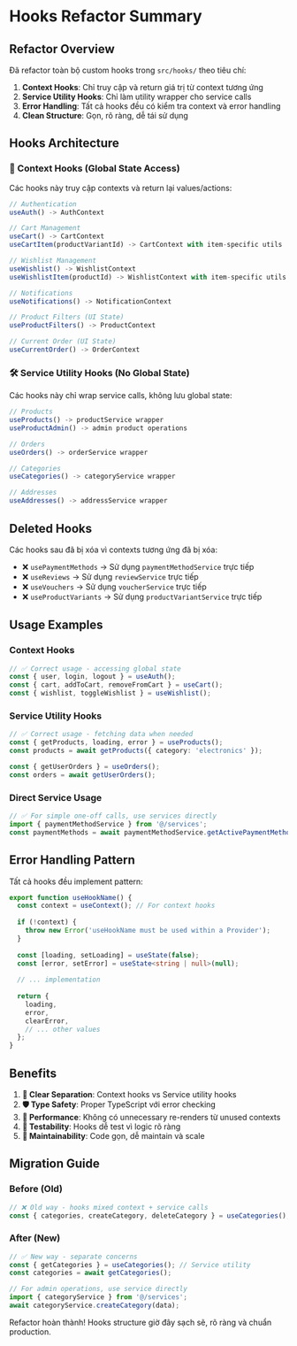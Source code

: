 # Hooks Refactor Summary

## Refactor Overview
Đã refactor toàn bộ custom hooks trong `src/hooks/` theo tiêu chí:

1. **Context Hooks**: Chỉ truy cập và return giá trị từ context tương ứng
2. **Service Utility Hooks**: Chỉ làm utility wrapper cho service calls  
3. **Error Handling**: Tất cả hooks đều có kiểm tra context và error handling
4. **Clean Structure**: Gọn, rõ ràng, dễ tái sử dụng

## Hooks Architecture

### 🎯 Context Hooks (Global State Access)
Các hooks này truy cập contexts và return lại values/actions:

```typescript
// Authentication
useAuth() -> AuthContext

// Cart Management  
useCart() -> CartContext
useCartItem(productVariantId) -> CartContext with item-specific utils

// Wishlist Management
useWishlist() -> WishlistContext  
useWishlistItem(productId) -> WishlistContext with item-specific utils

// Notifications
useNotifications() -> NotificationContext

// Product Filters (UI State)
useProductFilters() -> ProductContext

// Current Order (UI State)
useCurrentOrder() -> OrderContext
```

### 🛠️ Service Utility Hooks (No Global State)
Các hooks này chỉ wrap service calls, không lưu global state:

```typescript
// Products
useProducts() -> productService wrapper
useProductAdmin() -> admin product operations

// Orders  
useOrders() -> orderService wrapper

// Categories
useCategories() -> categoryService wrapper

// Addresses
useAddresses() -> addressService wrapper
```

## Deleted Hooks
Các hooks sau đã bị xóa vì contexts tương ứng đã bị xóa:

- ❌ `usePaymentMethods` → Sử dụng `paymentMethodService` trực tiếp
- ❌ `useReviews` → Sử dụng `reviewService` trực tiếp  
- ❌ `useVouchers` → Sử dụng `voucherService` trực tiếp
- ❌ `useProductVariants` → Sử dụng `productVariantService` trực tiếp

## Usage Examples

### Context Hooks
```typescript
// ✅ Correct usage - accessing global state
const { user, login, logout } = useAuth();
const { cart, addToCart, removeFromCart } = useCart();
const { wishlist, toggleWishlist } = useWishlist();
```

### Service Utility Hooks  
```typescript
// ✅ Correct usage - fetching data when needed
const { getProducts, loading, error } = useProducts();
const products = await getProducts({ category: 'electronics' });

const { getUserOrders } = useOrders();
const orders = await getUserOrders();
```

### Direct Service Usage
```typescript
// ✅ For simple one-off calls, use services directly
import { paymentMethodService } from '@/services';
const paymentMethods = await paymentMethodService.getActivePaymentMethods();
```

## Error Handling Pattern

Tất cả hooks đều implement pattern:

```typescript
export function useHookName() {
  const context = useContext(); // For context hooks
  
  if (!context) {
    throw new Error('useHookName must be used within a Provider');
  }
  
  const [loading, setLoading] = useState(false);
  const [error, setError] = useState<string | null>(null);
  
  // ... implementation
  
  return {
    loading,
    error,
    clearError,
    // ... other values
  };
}
```

## Benefits

1. **🎯 Clear Separation**: Context hooks vs Service utility hooks
2. **🛡️ Type Safety**: Proper TypeScript với error checking
3. **🚀 Performance**: Không có unnecessary re-renders từ unused contexts  
4. **🧪 Testability**: Hooks dễ test vì logic rõ ràng
5. **📱 Maintainability**: Code gọn, dễ maintain và scale

## Migration Guide

### Before (Old)
```typescript
// ❌ Old way - hooks mixed context + service calls
const { categories, createCategory, deleteCategory } = useCategories();
```

### After (New)
```typescript
// ✅ New way - separate concerns
const { getCategories } = useCategories(); // Service utility
const categories = await getCategories();

// For admin operations, use service directly
import { categoryService } from '@/services';
await categoryService.createCategory(data);
```

Refactor hoàn thành! Hooks structure giờ đây sạch sẽ, rõ ràng và chuẩn production.
